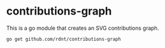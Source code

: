 # contributions-graph

This is a go module that creates an SVG contributions graph.

```bash
go get github.com/rdnt/contributions-graph
```
